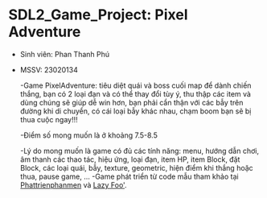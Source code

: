 # SDL2_Game_Project: Pixel Adventure
+ Sinh viên: Phan Thanh Phú
+ MSSV: 23020134
  
    -Game PixelAdventure: tiêu diệt quái và boss cuối map để dành chiến thắng, bạn có 2 loại đạn và có thể thay đổi tùy ý,
     thu thập các item và dùng chúng sẽ giúp dễ win hơn, bạn phải cẩn thận với các bẫy trên đường khi di chuyển,
     có cái loại bẫy khác nhau, chạm boom bạn sẽ bị thua cuộc ngay!!!
  
    -Điểm số mong muốn là ở khoảng 7.5-8.5
  
    -Lý do mong muốn là game có đủ các tính năng: menu, hướng dẫn chơi, âm thanh các thao tác, hiệu ứng, loại đạn, item HP,
     item Block, đặt Block, các loại quái, bẫy, texture, geometric, hiện điểm khi thắng hoặc thua, pause game, ...
    -Game phát triển từ code mẫu tham khảo tại [Phattrienphanmen](https://www.youtube.com/@PhatTrienPhanMem123AZ) và [Lazy Foo'](https://lazyfoo.net/tutorials/SDL/index.php).
